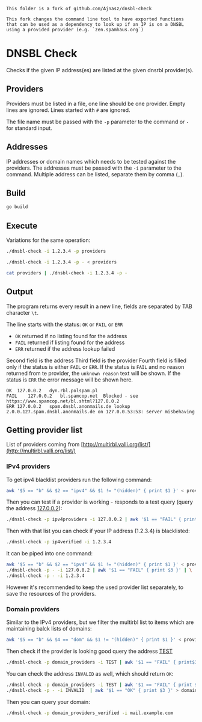 ```
This folder is a fork of github.com/Ajnasz/dnsbl-check

This fork changes the command line tool to have exported functions that can be used as a dependency to look up if an IP is on a DNSBL using a provided provider (e.g. `zen.spamhaus.org`)
```

# DNSBL Check

Checks if the given IP address(es) are listed at the given dnsrbl provider(s).

## Providers

Providers must be listed in a file, one line should be one provider.
Empty lines are ignored.
Lines started with `#` are ignored.

The file name must be passed with the `-p` parameter to the command or `-` for standard input.

## Addresses

IP addresses or domain names which needs to be tested against the providers.
The addresses must be passed with the `-i` parameter to the command. Multiple address can be listed, separate them by comma (`,`).

## Build

```sh
go build
```

## Execute

Variations for the same operation:

```sh
./dnsbl-check -i 1.2.3.4 -p providers
```

```sh
./dnsbl-check -i 1.2.3.4 -p - < providers
```

```sh
cat providers | ./dnsbl-check -i 1.2.3.4 -p -
```

## Output

The program returns every result in a new line, fields are separated by TAB character `\t`.

The line starts with the status: `OK` or `FAIL` or `ERR`

- `OK` returned if no listing found for the address
- `FAIL` returned if listing found for the address
- `ERR` returned if the address lookup failed

Second field is the address
Third field is the provider
Fourth field is filled only if the status is either `FAIL` or `ERR`. If the status is `FAIL` and no reason returned from te provider, the `unknown reason` text will be shown. If the status is `ERR` the error message will be shown here.

```text
OK	127.0.0.2	dyn.rbl.polspam.pl
FAIL	127.0.0.2	bl.spamcop.net	Blocked - see https://www.spamcop.net/bl.shtml?127.0.0.2
ERR	127.0.0.2	spam.dnsbl.anonmails.de	lookup 2.0.0.127.spam.dnsbl.anonmails.de on 127.0.0.53:53: server misbehaving
```

## Getting provider list

List of providers coming from [http://multirbl.valli.org/list/](http://multirbl.valli.org/list/)

### IPv4 providers

To get ipv4 blacklist providers run the following command:

```sh
awk '$5 == "b" && $2 == "ipv4" && $1 != "(hidden)" { print $1 }' < providers > ipv4providers
```

Then you can test if a provider is working - responds to a test query (query the address [127.0.0.2](https://datatracker.ietf.org/doc/html/rfc5782#section-5)):

```sh
./dnsbl-check -p ipv4providers -i 127.0.0.2 | awk '$1 == "FAIL" { print $3 }' > ipv4verified
```

Then with that list you can check if your IP address (1.2.3.4) is blacklisted:

```sh
./dnsbl-check -p ip4verified -i 1.2.3.4
```

It can be piped into one command:

```sh
awk '$5 == "b" && $2 == "ipv4" && $1 != "(hidden)" { print $1 }' < providers | \
./dnsbl-check -p - -i 127.0.0.2 | awk '$1 == "FAIL" { print $3 }' | \
./dnsbl-check -p - -i 1.2.3.4
```

However it's recommended to keep the used provider list separately, to save the resources of the providers.

### Domain providers

Similar to the IPv4 providers, but we filter the multirbl list to items which are maintaining balck lists of domains:

```sh
awk '$5 == "b" && $4 == "dom" && $1 != "(hidden)" { print $1 }' < providers > domain_providers
```

Then check if the provider is looking good query the address [TEST](https://datatracker.ietf.org/doc/html/rfc5782#section-5)

```sh
./dnsbl-check -p domain_providers -i TEST | awk '$1 == "FAIL" { print$3 }' > domain_providers_verified
```

You can check the address `INVALID` as well, which should return `OK`:

```sh
./dnsbl-check -p domain_providers -i TEST | awk '$1 == "FAIL" { print $3 }' | \
./dnsbl-check -p - -i INVALID  | awk '$1 == "OK" { print $3 }' > domain_providers_verified

```

Then you can query your domain:

```sh
./dnsbl-check -p domain_providers_verified -i mail.example.com
```
